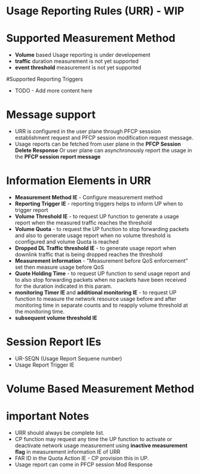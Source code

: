 # Usage Reporting Rules (URR) - WIP
# Supported Measurement Method
- **Volume** based Usage reporting is under developement
- **traffic** duration measurement is not yet supported
- **event threshold** measurement is not yet supported

#Supported Reporting Triggers
- TODO - Add more content here

# Message support
-  URR is configured in the user plane through  PFCP sesssion establishment request and PFCP session modification request message.
-  Usage reports can be fetched from user plane in the **PFCP Session Delete Response** Or user plane can asynchronously report the usage  in the **PFCP session report message** 

# Information Elements in URR
- **Measurement Method IE** - Configure measurement method
- **Reporting Trigger IE** - reporting triggers helps to inform UP when to trigger report
- **Volume Threshold IE**  - to request UP function to generate a usage report when the measured traffic reaches the threshold
- **Volume Quota** - to request the UP function to stop forwarding packets and also to generate usage report when no volume threshold is cconfigured and volume Quota is reached
- **Dropped DL Traffic threshold IE** - to generate usage report when downlink traffic that is being dropped reaches the threshold
- **Measurement information** - "Measurement before QoS enforcement" set then measure usage before QoS
- **Quote Holding Time** - to request UP function to send usage report and to also stop forwarding packets when no packets have been received for the duration indicated in this param.
- **monitoring Timer IE** and **additional monitoring IE** - to request UP function to measure the network resource usage before and after monitoring time in separate counts and to reapply volume threshold at the monitoring time. 
- **subsequent volume threshold IE** 

# Session Report IEs
- UR-SEQN (Usage Report Sequene number) 
- Usage Report Trigger IE 
# Volume Based Measurement Method

# important Notes
- URR should always be complete list. 
- CP function may request any time the UP function to activate or deactivate network usage measurement using **inactive measurement flag** in measurement information IE of URR
 - FAR ID in the Quota Action IE - CP provision this in UP. 
 - Usage report can come in PFCP session Mod Response
